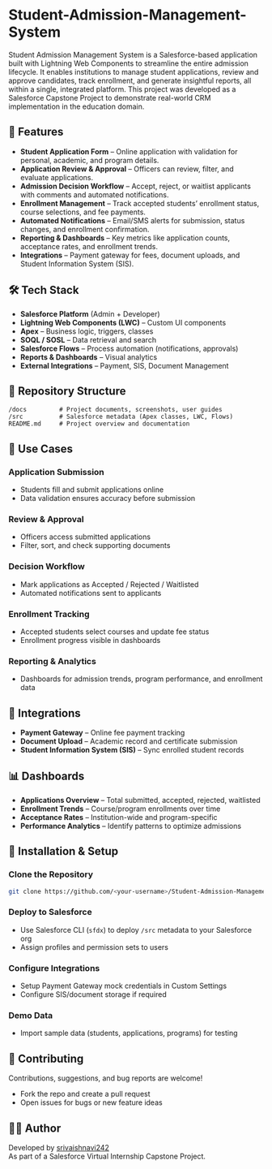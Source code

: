 # Student-Admission-Management-System

Student Admission Management System is a Salesforce-based application built with Lightning Web Components to streamline the entire admission lifecycle. It enables institutions to manage student applications, review and approve candidates, track enrollment, and generate insightful reports, all within a single, integrated platform. This project was developed as a Salesforce Capstone Project to demonstrate real-world CRM implementation in the education domain.

## 🚀 Features

- **Student Application Form** – Online application with validation for personal, academic, and program details.
- **Application Review & Approval** – Officers can review, filter, and evaluate applications.
- **Admission Decision Workflow** – Accept, reject, or waitlist applicants with comments and automated notifications.
- **Enrollment Management** – Track accepted students’ enrollment status, course selections, and fee payments.
- **Automated Notifications** – Email/SMS alerts for submission, status changes, and enrollment confirmation.
- **Reporting & Dashboards** – Key metrics like application counts, acceptance rates, and enrollment trends.
- **Integrations** – Payment gateway for fees, document uploads, and Student Information System (SIS).

## 🛠️ Tech Stack

- **Salesforce Platform** (Admin + Developer)
- **Lightning Web Components (LWC)** – Custom UI components
- **Apex** – Business logic, triggers, classes
- **SOQL / SOSL** – Data retrieval and search
- **Salesforce Flows** – Process automation (notifications, approvals)
- **Reports & Dashboards** – Visual analytics
- **External Integrations** – Payment, SIS, Document Management

## 📂 Repository Structure

```
/docs         # Project documents, screenshots, user guides
/src          # Salesforce metadata (Apex classes, LWC, Flows)
README.md     # Project overview and documentation
```

## 🎯 Use Cases

### Application Submission
- Students fill and submit applications online
- Data validation ensures accuracy before submission

### Review & Approval
- Officers access submitted applications
- Filter, sort, and check supporting documents

### Decision Workflow
- Mark applications as Accepted / Rejected / Waitlisted
- Automated notifications sent to applicants

### Enrollment Tracking
- Accepted students select courses and update fee status
- Enrollment progress visible in dashboards

### Reporting & Analytics
- Dashboards for admission trends, program performance, and enrollment data

## 🔗 Integrations

- **Payment Gateway** – Online fee payment tracking
- **Document Upload** – Academic record and certificate submission
- **Student Information System (SIS)** – Sync enrolled student records

## 📊 Dashboards

- **Applications Overview** – Total submitted, accepted, rejected, waitlisted
- **Enrollment Trends** – Course/program enrollments over time
- **Acceptance Rates** – Institution-wide and program-specific
- **Performance Analytics** – Identify patterns to optimize admissions

## 🚦 Installation & Setup

### Clone the Repository

```bash
git clone https://github.com/<your-username>/Student-Admission-Management-System.git
```

### Deploy to Salesforce

- Use Salesforce CLI (`sfdx`) to deploy `/src` metadata to your Salesforce org
- Assign profiles and permission sets to users

### Configure Integrations

- Setup Payment Gateway mock credentials in Custom Settings
- Configure SIS/document storage if required

### Demo Data

- Import sample data (students, applications, programs) for testing

## 🤝 Contributing

Contributions, suggestions, and bug reports are welcome!

- Fork the repo and create a pull request
- Open issues for bugs or new feature ideas

## 👩‍💻 Author

Developed by [srivaishnavi242](https://github.com/srivaishnavi242)  
As part of a Salesforce Virtual Internship Capstone Project.